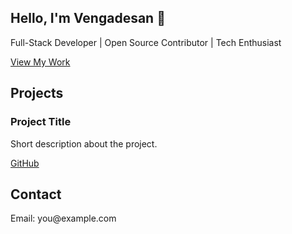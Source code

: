<!DOCTYPE html>
<html lang="en">
<head>
  <meta charset="UTF-8">
  <meta name="viewport" content="width=device-width, initial-scale=1.0">
  <title>Vengadesab E - Portfolio</title>
  <link rel="stylesheet" href="style.css">
</head>
<body>
  <!-- Hero Section -->
  <section id="hero">
    <h1>Hello, I'm Vengadesan 👋</h1>
    <p>Full-Stack Developer | Open Source Contributor | Tech Enthusiast</p>
    <a href="#projects">View My Work</a>
  </section>

  <!-- Projects Section -->
  <section id="projects">
    <h2>Projects</h2>
    <div class="project">
      <h3>Project Title</h3>
      <p>Short description about the project.</p>
      <a href="https://github.com/YourUserName/project">GitHub</a>
    </div>
  </section>

  <!-- Contact -->
  <section id="contact">
    <h2>Contact</h2>
    <p>Email: you@example.com</p>
  </section>
</body>
</html>

